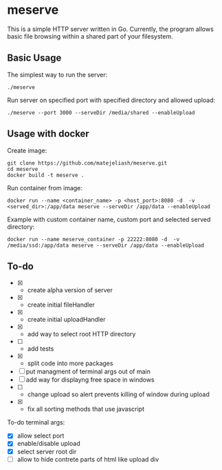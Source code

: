 

# meserve

This is a simple HTTP server written in Go.
Currently, the program allows basic file browsing within a shared part of your filesystem.

## Basic Usage

The simplest way to run the server:

```
./meserve
```

Run server on specified port with specified directory and allowed upload:

```
./meserve --port 3000 --serveDir /media/shared --enableUpload
```

## Usage with docker


Create image:
```
git clone https://github.com/matejeliash/meserve.git
cd meserve
docker build -t meserve .
```

Run container from image:
```
docker run --name <container_name> -p <host_port>:8080 -d  -v <served_dir>:/app/data meserve --serveDir /app/data --enableUpload
```
Example with custom container name, custom port and selected served directory:
```
docker run --name meserve_container -p 22222:8080 -d  -v /media/ssd:/app/data meserve --serveDir /app/data --enableUpload
```







## To-do
- [x] - create alpha version of server
- [x] - create initial fileHandler
- [x] - create initial uploadHandler
- [x] - add way to select root HTTP directory
- [ ] - add tests
- [x] - split code into more packages
- [ ]  put managment of terminal args out of main
- [ ]  add way for displayng free space in windows
- [ ] - change upload so alert prevents killing of window during upload
- [x] - fix all sorting methods that use javascript


To-do terminal args:
- [x] allow select port
- [x] enable/disable upload
- [x] select server root dir
- [ ] allow to hide contrete parts of html like upload div
